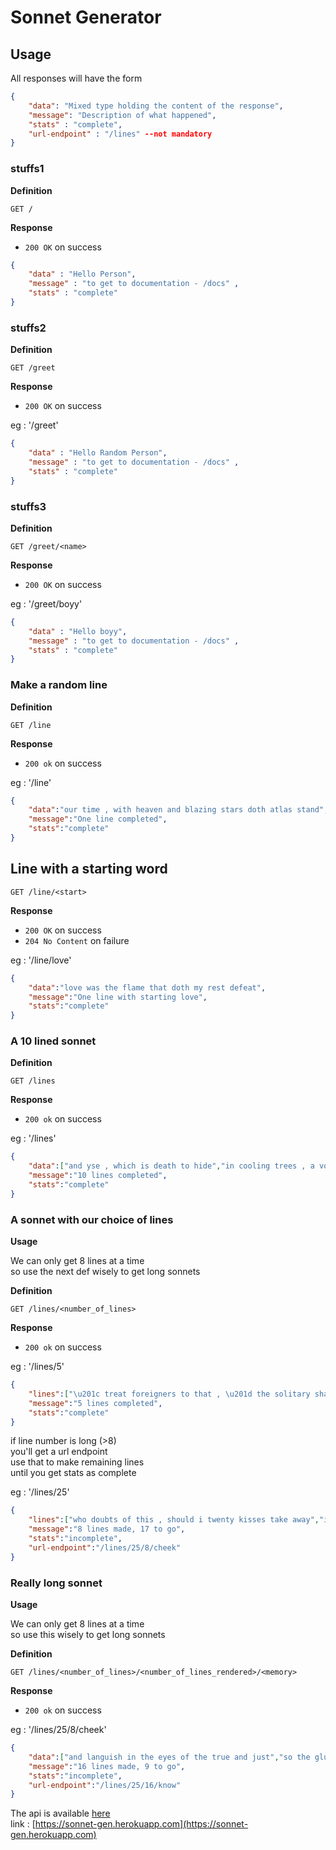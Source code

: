 # Sonnet Generator

## Usage

All responses will have the form

```json
{
    "data": "Mixed type holding the content of the response",
    "message": "Description of what happened",
    "stats" : "complete",
    "url-endpoint" : "/lines" --not mandatory
}
```

### stuffs1

**Definition**

`GET /`

**Response**

- `200 OK` on success

```json
{ 
    "data" : "Hello Person",
    "message" : "to get to documentation - /docs" ,
    "stats" : "complete"
}
```

### stuffs2

**Definition**

`GET /greet`

**Response**

- `200 OK` on success

eg : '/greet'

```json
{ 
    "data" : "Hello Random Person",
    "message" : "to get to documentation - /docs" ,
    "stats" : "complete"
}
```

### stuffs3

**Definition**

`GET /greet/<name>`

**Response**

- `200 OK` on success

eg : '/greet/boyy'

```json
{ 
    "data" : "Hello boyy",
    "message" : "to get to documentation - /docs" ,
    "stats" : "complete"
}
```

### Make a random line

**Definition**

`GET /line`

**Response**

- `200 ok` on success

eg : '/line'

```json
{
    "data":"our time , with heaven and blazing stars doth atlas stand",
    "message":"One line completed",
    "stats":"complete"
}
```

## Line with a starting word

`GET /line/<start>`

**Response**

- `200 OK` on success
- `204 No Content` on failure

eg : '/line/love'

```json
{
    "data":"love was the flame that doth my rest defeat",
    "message":"One line with starting love",
    "stats":"complete"
}
```

### A 10 lined sonnet

**Definition**

`GET /lines`

**Response**

- `200 ok` on success

eg : '/lines'

```json
{
    "data":["and yse , which is death to hide","in cooling trees , a voice amid the quiet intense","and cling around about us as a gently widening stream","like you , who hast gone out there","let dost thought of ioy , the blossome of the morne","be it known , that the world be helped","night reels with tumult ; and , impetuous , vents","warblest at eve , when all those days ay o'er","a gulfy sea , the day had now unfurled","sleeps the keen magic of each day \u2019 s demand"],
    "message":"10 lines completed",
    "stats":"complete"
}
```

### A sonnet with our choice of lines

**Usage**

We can only get 8 lines at a time  
so use the next def wisely to get long sonnets 

**Definition**

`GET /lines/<number_of_lines>`

**Response**

- `200 ok` on success

eg : '/lines/5'

```json
{
    "lines":["\u201c treat foreigners to that , \u201d the solitary shadow quick","sense of touch , or prompt one happy line","and through the air the angels swam","led by love , thy truth , thy constancy","although i swear it to my soul than its soul life"],
    "message":"5 lines completed",
    "stats":"complete"
}
```

if line number is long (>8)  
you'll get a url endpoint  
use that to make remaining lines  
until you get stats as complete  

eg : '/lines/25'

```json
{
    "lines":["who doubts of this , should i twenty kisses take away","i say , go , expose thy charms","alas ! in vain the labouring engines pour","out their oil , when the day of reckoning had come","out of it , my soul , and fear his nod","the soil is this , that you alone , aught you","will , there is hast dram of blood","of elders like the blood of doges in your cheek"],
    "message":"8 lines made, 17 to go",
    "stats":"incomplete",
    "url-endpoint":"/lines/25/8/cheek"
}
```

### Really long sonnet

**Usage**

We can only get 8 lines at a time  
so use this wisely to get long sonnets  

**Definition**

`GET /lines/<number_of_lines>/<number_of_lines_rendered>/<memory>`

**Response**

- `200 ok` on success  

eg : '/lines/25/8/cheek'

```json
{
    "data":["and languish in the eyes of the true and just","so the glutton whom the world could not hold argument","revive , transfigured , but in her last","shall bow down to heads untitled , and the cross absent","yet , lord , thy slaughtered saints , whose bones","liked the attic , let them consent to go","arm your sons ! drums beat and trumpets blow","burn , and make hast further know"],
    "message":"16 lines made, 9 to go",
    "stats":"incomplete",
    "url-endpoint":"/lines/25/16/know"
}
```

The api is available [here](https://sonnet-gen.herokuapp.com)  
link : [https://sonnet-gen.herokuapp.com](https://sonnet-gen.herokuapp.com)
